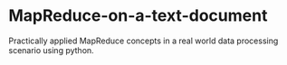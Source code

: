 # MapReduce-on-a-text-document
Practically applied MapReduce concepts in a real world data processing scenario using python.
